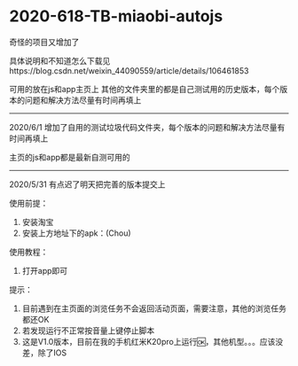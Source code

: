 # 2020-618-TB-miaobi-autojs
奇怪的项目又增加了

具体说明和不知道怎么下载见https://blog.csdn.net/weixin_44090559/article/details/106461853

可用的放在js和app主页上
其他的文件夹里的都是自己测试用的历史版本，每个版本的问题和解决方法尽量有时间再填上

---
2020/6/1
增加了自用的测试垃圾代码文件夹，每个版本的问题和解决方法尽量有时间再填上

主页的js和app都是最新自测可用的


---
2020/5/31 有点迟了明天把完善的版本提交上

使用前提：
1. 安装淘宝
2. 安装上方地址下的apk：(Chou)

使用教程：
 1. 打开app即可
 
提示：
 1. 目前遇到在主页面的浏览任务不会返回活动页面，需要注意，其他的浏览任务都还OK
 2. 若发现运行不正常按音量上键停止脚本
 3. 这是V1.0版本，目前在我的手机红米K20pro上运行🆗，其他机型。。。应该没差，除了IOS
